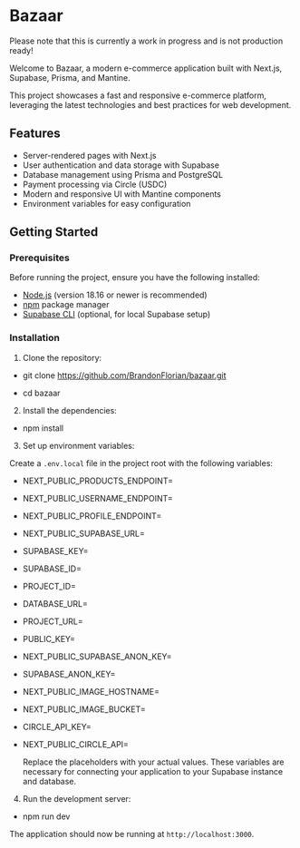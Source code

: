 # Bazaar

Please note that this is currently a work in progress and is not production ready!

Welcome to Bazaar, a modern e-commerce application built with Next.js, Supabase, Prisma, and Mantine.

This project showcases a fast and responsive e-commerce platform, leveraging the latest technologies and best practices for web development.

## Features

- Server-rendered pages with Next.js
- User authentication and data storage with Supabase
- Database management using Prisma and PostgreSQL
- Payment processing via Circle (USDC)
- Modern and responsive UI with Mantine components
- Environment variables for easy configuration

## Getting Started

### Prerequisites

Before running the project, ensure you have the following installed:

- [Node.js](https://nodejs.org/) (version 18.16 or newer is recommended)
- [npm](https://www.npmjs.com/) package manager
- [Supabase CLI](https://supabase.io/docs/guides/cli) (optional, for local Supabase setup)

### Installation

1. Clone the repository:

- git clone https://github.com/BrandonFlorian/bazaar.git

- cd bazaar

2. Install the dependencies:

- npm install

3. Set up environment variables:

Create a `.env.local` file in the project root with the following variables:

- NEXT_PUBLIC_PRODUCTS_ENDPOINT=<your-products-endpoint>
- NEXT_PUBLIC_USERNAME_ENDPOINT=<your-user-endpoint>
- NEXT_PUBLIC_PROFILE_ENDPOINT=<your-profile-endpoint>
- NEXT_PUBLIC_SUPABASE_URL=<your-supabase-project-url>
- SUPABASE_KEY=<your-supabase-key>
- SUPABASE_ID=<your-supabase-id>
- PROJECT_ID=<your-project-id>
- DATABASE_URL=<your-database-url>
- PROJECT_URL=<your-project-url>
- PUBLIC_KEY=<your-public-key>
- NEXT_PUBLIC_SUPABASE_ANON_KEY=<your-supabase-anon-key>
- SUPABASE_ANON_KEY=<your-supabase-anon-key>
- NEXT_PUBLIC_IMAGE_HOSTNAME=<your-image-hostname>
- NEXT_PUBLIC_IMAGE_BUCKET=<your-image-bucket>
- CIRCLE_API_KEY=<your-circle-api-key>
- NEXT_PUBLIC_CIRCLE_API=<your-circle-api>

  Replace the placeholders with your actual values. These variables are necessary for connecting your application to your Supabase instance and database.

4. Run the development server:

- npm run dev

The application should now be running at `http://localhost:3000`.

